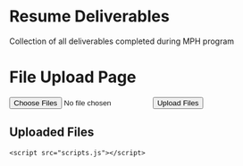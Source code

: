 # Resume Deliverables
Collection of all deliverables completed during MPH program
<!DOCTYPE html>
<html lang="en">
<head>
    <meta charset="UTF-8">
    <meta name="viewport" content="width=device-width, initial-scale=1.0">
    <title>File Upload Page</title>
    <link rel="stylesheet" href="styles.css">
</head>
<body>
    <h1>File Upload Page</h1>
    <div class="upload-container">
        <input type="file" id="fileInput" multiple>
        <button onclick="uploadFiles()">Upload Files</button>
    </div>
    <h2>Uploaded Files</h2>
    <ul id="fileList" class="file-list"></ul>

    <script src="scripts.js"></script>
</body>
</html>
